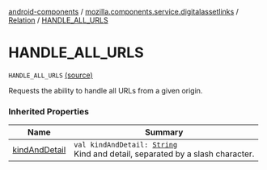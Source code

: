 [android-components](../../index.md) / [mozilla.components.service.digitalassetlinks](../index.md) / [Relation](index.md) / [HANDLE_ALL_URLS](./-h-a-n-d-l-e_-a-l-l_-u-r-l-s.md)

# HANDLE_ALL_URLS

`HANDLE_ALL_URLS` [(source)](https://github.com/mozilla-mobile/android-components/blob/master/components/service/digitalassetlinks/src/main/java/mozilla/components/service/digitalassetlinks/Relation.kt#L23)

Requests the ability to handle all URLs from a given origin.

### Inherited Properties

| Name | Summary |
|---|---|
| [kindAndDetail](kind-and-detail.md) | `val kindAndDetail: `[`String`](https://kotlinlang.org/api/latest/jvm/stdlib/kotlin/-string/index.html)<br>Kind and detail, separated by a slash character. |
